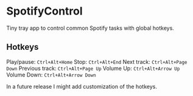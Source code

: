 # SpotifyControl

Tiny tray app to control common Spotify tasks with global hotkeys.

## Hotkeys

Play/pause: `Ctrl+Alt+Home`
Stop: `Ctrl+Alt+End`
Next track: `Ctrl+Alt+Page Down`
Previous track: `Ctrl+Alt+Page Up`
Volume Up: `Ctrl+Alt+Arrow Up`
Volume Down: `Ctrl+Alt+Arrow Down`

In a future release I might add customization of the hotkeys.

